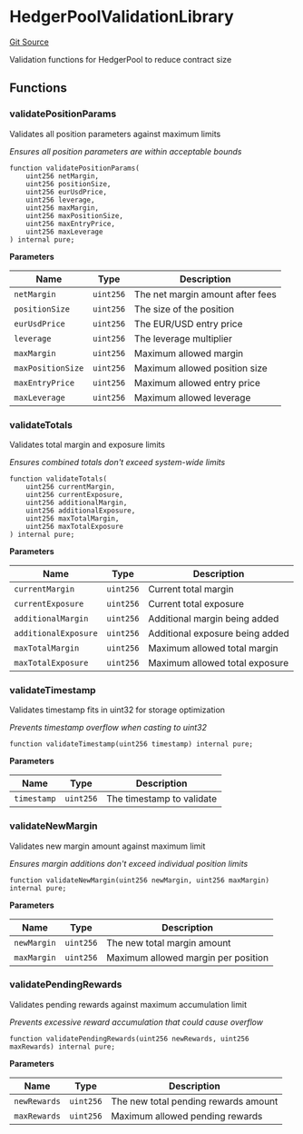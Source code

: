 # HedgerPoolValidationLibrary
[Git Source](https://github.com/Quantillon-Labs/smart-contracts/quantillon-protocol/blob/8586bf0c799c78a35c463b66cf8c6beb85e48666/src/libraries/HedgerPoolValidationLibrary.sol)

Validation functions for HedgerPool to reduce contract size


## Functions
### validatePositionParams

Validates all position parameters against maximum limits

*Ensures all position parameters are within acceptable bounds*


```solidity
function validatePositionParams(
    uint256 netMargin,
    uint256 positionSize,
    uint256 eurUsdPrice,
    uint256 leverage,
    uint256 maxMargin,
    uint256 maxPositionSize,
    uint256 maxEntryPrice,
    uint256 maxLeverage
) internal pure;
```
**Parameters**

|Name|Type|Description|
|----|----|-----------|
|`netMargin`|`uint256`|The net margin amount after fees|
|`positionSize`|`uint256`|The size of the position|
|`eurUsdPrice`|`uint256`|The EUR/USD entry price|
|`leverage`|`uint256`|The leverage multiplier|
|`maxMargin`|`uint256`|Maximum allowed margin|
|`maxPositionSize`|`uint256`|Maximum allowed position size|
|`maxEntryPrice`|`uint256`|Maximum allowed entry price|
|`maxLeverage`|`uint256`|Maximum allowed leverage|


### validateTotals

Validates total margin and exposure limits

*Ensures combined totals don't exceed system-wide limits*


```solidity
function validateTotals(
    uint256 currentMargin,
    uint256 currentExposure,
    uint256 additionalMargin,
    uint256 additionalExposure,
    uint256 maxTotalMargin,
    uint256 maxTotalExposure
) internal pure;
```
**Parameters**

|Name|Type|Description|
|----|----|-----------|
|`currentMargin`|`uint256`|Current total margin|
|`currentExposure`|`uint256`|Current total exposure|
|`additionalMargin`|`uint256`|Additional margin being added|
|`additionalExposure`|`uint256`|Additional exposure being added|
|`maxTotalMargin`|`uint256`|Maximum allowed total margin|
|`maxTotalExposure`|`uint256`|Maximum allowed total exposure|


### validateTimestamp

Validates timestamp fits in uint32 for storage optimization

*Prevents timestamp overflow when casting to uint32*


```solidity
function validateTimestamp(uint256 timestamp) internal pure;
```
**Parameters**

|Name|Type|Description|
|----|----|-----------|
|`timestamp`|`uint256`|The timestamp to validate|


### validateNewMargin

Validates new margin amount against maximum limit

*Ensures margin additions don't exceed individual position limits*


```solidity
function validateNewMargin(uint256 newMargin, uint256 maxMargin) internal pure;
```
**Parameters**

|Name|Type|Description|
|----|----|-----------|
|`newMargin`|`uint256`|The new total margin amount|
|`maxMargin`|`uint256`|Maximum allowed margin per position|


### validatePendingRewards

Validates pending rewards against maximum accumulation limit

*Prevents excessive reward accumulation that could cause overflow*


```solidity
function validatePendingRewards(uint256 newRewards, uint256 maxRewards) internal pure;
```
**Parameters**

|Name|Type|Description|
|----|----|-----------|
|`newRewards`|`uint256`|The new total pending rewards amount|
|`maxRewards`|`uint256`|Maximum allowed pending rewards|


